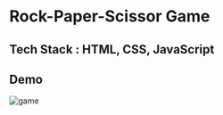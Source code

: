 # Rock-Paper-Scissor Game

## Tech Stack : HTML, CSS, JavaScript

## Demo
![game](https://user-images.githubusercontent.com/73012044/180650578-2067471e-3a4c-4413-b420-d2d96e14801f.jpg)
